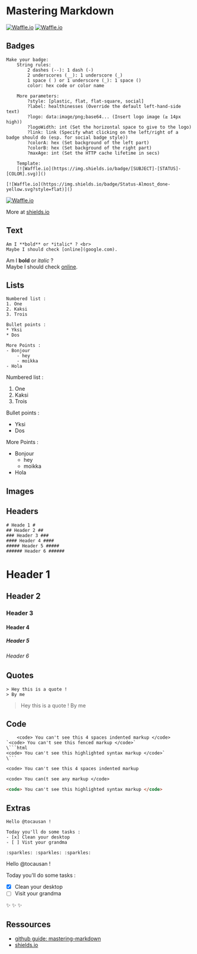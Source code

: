 # Mastering Markdown #
[![Waffle.io](https://img.shields.io/badge/Status-Done-brightgreen.svg?style=flat)]()
[![Waffle.io](https://img.shields.io/badge/Helpful-A_lot-ff69b4.svg?style=flat)]()


## Badges ##
```
Make your badge:
	String rules:
		2 dashes (--): 1 dash (-)
		2 underscores (__): 1 underscore (_)
		1 space ( ) or 1 underscore (_): 1 space () 
		color: hex code or color name
	
	More parameters:
		?style: [plastic, flat, flat-square, social]
		?label: healthinesses (Override the default left-hand-side text)
		?logo: data:image/png;base64... (Insert logo image (≥ 14px high))
		?logoWidth: int (Set the horizontal space to give to the logo)
		?link: link (Specify what clicking on the left/right of a badge should do (esp. for social badge style))
		?colorA: hex (Set background of the left part)
		?colorB: hex (Set background of the right part)
		?maxAge: int (Set the HTTP cache lifetime in secs)

	Template:
	[![Waffle.io](https://img.shields.io/badge/[SUBJECT]-[STATUS]-[COLOR].svg)]()
```
```
[![Waffle.io](https://img.shields.io/badge/Status-Almost_done-yellow.svg?style=flat)]()
```

[![Waffle.io](https://img.shields.io/badge/Status-Almost_done-yellow.svg?style=flat)]()

More at [shields.io](http://shields.io)


## Text ##
```
Am I **bold** or *italic* ? <br>
Maybe I should check [online](google.com).
```
Am I **bold** or *italic* ? <br>
Maybe I should check [online](http://google.com).


## Lists ##
```
Numbered list :
1. One
2. Kaksi
3. Trois

Bullet points :
* Yksi
* Dos

More Points :
- Bonjour
	- hey
	- moikka
- Hola
```

Numbered list :
1. One
2. Kaksi
3. Trois

Bullet points :
* Yksi
* Dos

More Points :
- Bonjour
	- hey
	- moikka
- Hola


## Images ##


## Headers ##
```
# Heade 1 #
## Header 2 ##
### Header 3 ###
#### Header 4 ####
##### Header 5 #####
###### Header 6 ######
```
# Header 1 #
## Header 2 ##
### Header 3 ###
#### Header 4 ####
##### Header 5 #####
###### Header 6 ######


## Quotes ##
```
> Hey this is a quote !
> By me
```

> Hey this is a quote !
> By me


## Code ##

```
    <code> You can't see this 4 spaces indented markup </code> 
`<code> You can't see this fenced markup </code>`
\```html
<code> You can't see this highlighted syntax markup </code>`
\```
```
    <code> You can't see this 4 spaces indented markup
`<code> You can(t see any markup </code>`
```html
<code> You can't see this highlighted syntax markup </code>
```


## Extras ##
```
Hello @tocausan !

Today you'll do some tasks :
- [x] Clean your desktop
- [ ] Vist your grandma

:sparkles: :sparkles: :sparkles:
```

Hello @tocausan !

Today you'll do some tasks :
- [x] Clean your desktop
- [ ] Visit your grandma

:sparkles: :sparkles: :sparkles:



## Ressources ##
- [github guide: mastering-markdown](https://guides.github.com/features/mastering-markdown/)
- [shields.io](http://shields.io)


